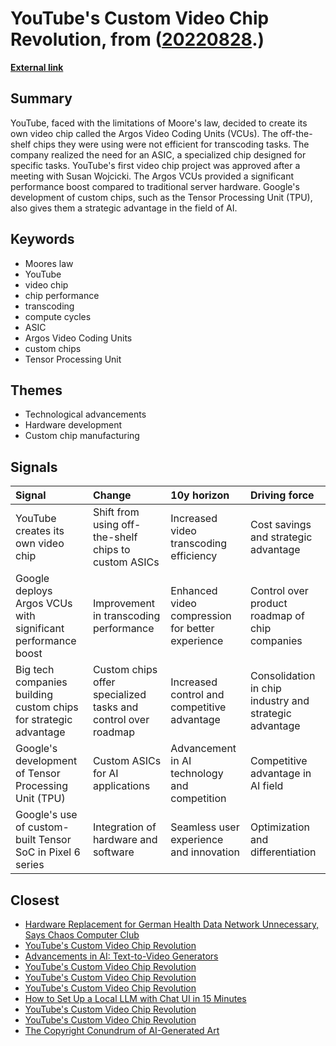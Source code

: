 # __YouTube's Custom Video Chip Revolution__, from ([20220828](https://kghosh.substack.com/p/20220828).)

__[External link](https://www.techspot.com/news/95774-end-moore-law-forced-youtube-make-own-video.html)__



## Summary

YouTube, faced with the limitations of Moore's law, decided to create its own video chip called the Argos Video Coding Units (VCUs). The off-the-shelf chips they were using were not efficient for transcoding tasks. The company realized the need for an ASIC, a specialized chip designed for specific tasks. YouTube's first video chip project was approved after a meeting with Susan Wojcicki. The Argos VCUs provided a significant performance boost compared to traditional server hardware. Google's development of custom chips, such as the Tensor Processing Unit (TPU), also gives them a strategic advantage in the field of AI.

## Keywords

* Moores law
* YouTube
* video chip
* chip performance
* transcoding
* compute cycles
* ASIC
* Argos Video Coding Units
* custom chips
* Tensor Processing Unit

## Themes

* Technological advancements
* Hardware development
* Custom chip manufacturing

## Signals

| Signal                                                           | Change                                                        | 10y horizon                                      | Driving force                                          |
|:-----------------------------------------------------------------|:--------------------------------------------------------------|:-------------------------------------------------|:-------------------------------------------------------|
| YouTube creates its own video chip                               | Shift from using off-the-shelf chips to custom ASICs          | Increased video transcoding efficiency           | Cost savings and strategic advantage                   |
| Google deploys Argos VCUs with significant performance boost     | Improvement in transcoding performance                        | Enhanced video compression for better experience | Control over product roadmap of chip companies         |
| Big tech companies building custom chips for strategic advantage | Custom chips offer specialized tasks and control over roadmap | Increased control and competitive advantage      | Consolidation in chip industry and strategic advantage |
| Google's development of Tensor Processing Unit (TPU)             | Custom ASICs for AI applications                              | Advancement in AI technology and competition     | Competitive advantage in AI field                      |
| Google's use of custom-built Tensor SoC in Pixel 6 series        | Integration of hardware and software                          | Seamless user experience and innovation          | Optimization and differentiation                       |

## Closest

* [Hardware Replacement for German Health Data Network Unnecessary, Says Chaos Computer Club](da08e20881548c71478cec75549ec48c)
* [YouTube's Custom Video Chip Revolution](5d8b4aa6d5d8d086044fd9d1a00c270f)
* [Advancements in AI: Text-to-Video Generators](c98e6d5382ed734fcb33e34509a95e40)
* [YouTube's Custom Video Chip Revolution](5d8b4aa6d5d8d086044fd9d1a00c270f)
* [YouTube's Custom Video Chip Revolution](5d8b4aa6d5d8d086044fd9d1a00c270f)
* [YouTube's Custom Video Chip Revolution](5d8b4aa6d5d8d086044fd9d1a00c270f)
* [How to Set Up a Local LLM with Chat UI in 15 Minutes](483b7affad734e22a7b7bf7dae41c4f9)
* [YouTube's Custom Video Chip Revolution](5d8b4aa6d5d8d086044fd9d1a00c270f)
* [YouTube's Custom Video Chip Revolution](5d8b4aa6d5d8d086044fd9d1a00c270f)
* [The Copyright Conundrum of AI-Generated Art](2cfdc6fba6f11e089c2df3cda1604174)
